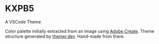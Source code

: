 # KXPB5

A VSCode Theme

Color palette initially extracted from an image using [Adobe Create](https://color.adobe.com/create/image). Theme structure generated by [themer.dev](https://themer.dev/). Hand-made from there.
